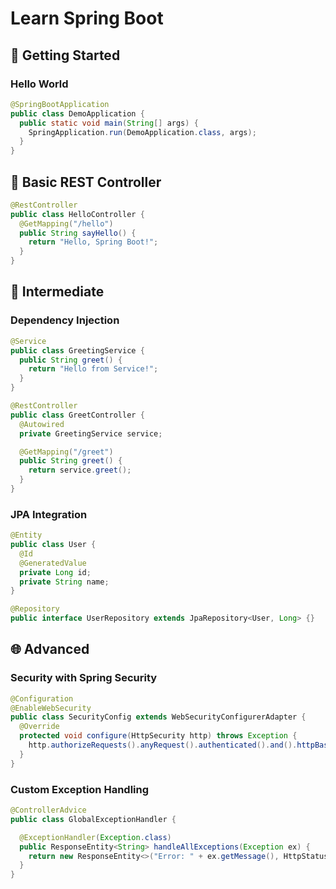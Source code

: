 # Learn Spring Boot

## 🚀 Getting Started

### Hello World
```java
@SpringBootApplication
public class DemoApplication {
  public static void main(String[] args) {
    SpringApplication.run(DemoApplication.class, args);
  }
}
```

## 🧱 Basic REST Controller
```java
@RestController
public class HelloController {
  @GetMapping("/hello")
  public String sayHello() {
    return "Hello, Spring Boot!";
  }
}
```

## 🔧 Intermediate

### Dependency Injection
```java
@Service
public class GreetingService {
  public String greet() {
    return "Hello from Service!";
  }
}

@RestController
public class GreetController {
  @Autowired
  private GreetingService service;

  @GetMapping("/greet")
  public String greet() {
    return service.greet();
  }
}
```

### JPA Integration
```java
@Entity
public class User {
  @Id
  @GeneratedValue
  private Long id;
  private String name;
}

@Repository
public interface UserRepository extends JpaRepository<User, Long> {}
```

## 🌐 Advanced

### Security with Spring Security
```java
@Configuration
@EnableWebSecurity
public class SecurityConfig extends WebSecurityConfigurerAdapter {
  @Override
  protected void configure(HttpSecurity http) throws Exception {
    http.authorizeRequests().anyRequest().authenticated().and().httpBasic();
  }
}
```

### Custom Exception Handling
```java
@ControllerAdvice
public class GlobalExceptionHandler {

  @ExceptionHandler(Exception.class)
  public ResponseEntity<String> handleAllExceptions(Exception ex) {
    return new ResponseEntity<>("Error: " + ex.getMessage(), HttpStatus.INTERNAL_SERVER_ERROR);
  }
}
```

